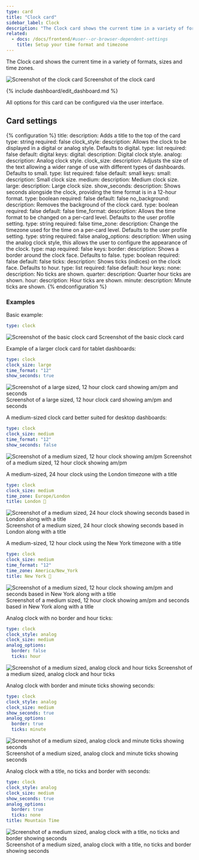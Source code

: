 ```yaml
---
type: card
title: "Clock card"
sidebar_label: Clock
description: "The Clock card shows the current time in a variety of formats and sizes."
related:
  - docs: /docs/frontend/#user--or-browser-dependent-settings
    title: Setup your time format and timezone
---
```


The Clock card shows the current time in a variety of formats, sizes and time zones.

<p class='img'>
<img src='/images/dashboards/clock_card_large.png' alt='Screenshot of the clock card'>
Screenshot of the clock card
</p>

{% include dashboard/edit_dashboard.md %}

All options for this card can be configured via the user interface.

## Card settings

{% configuration %}
title:
  description: Adds a title to the top of the card
  type: string
  required: false
clock_style:
  description: Allows the clock to be displayed in a digital or analog style. Defaults to digital.
  type: list
  required: false
  default: digital
  keys:
    digital:
      description: Digital clock style.
    analog:
      description: Analog clock style.
clock_size:
  description: Adjusts the size of the text allowing a wider range of use with different types of dashboards. Defaults to small.
  type: list
  required: false
  default: small
  keys:
    small:
      description: Small clock size.
    medium:
      description: Medium clock size.
    large:
      description: Large clock size.
show_seconds:
  description: Shows seconds alongside the clock, providing the time format is in a 12-hour format.
  type: boolean
  required: false
  default: false
no_background:
  description: Removes the background of the clock card.
  type: boolean
  required: false
  default: false
time_format:
  description: Allows the time format to be changed on a per-card level. Defaults to the user profile setting.
  type: string
  required: false
time_zone:
  description: Change the timezone used for the time on a per-card level. Defaults to the user profile setting.
  type: string
  required: false
analog_options:
  description: When using the analog clock style, this allows the user to configure the appearance of the clock.
  type: map
  required: false
  keys:
    border:
      description: Shows a border around the clock face. Defaults to false.
      type: boolean
      required: false
      default: false
    ticks:
      description: Shows ticks (indices) on the clock face. Defaults to hour.
      type: list
      required: false
      default: hour
      keys:
        none:
          description: No ticks are shown.
        quarter:
          description: Quarter hour ticks are shown.
        hour:
          description: Hour ticks are shown.
        minute:
          description: Minute ticks are shown.
{% endconfiguration %}

### Examples

Basic example:

```yaml
type: clock
```

<p class='img'>
<img src='/images/dashboards/clock_card_default.png' alt='Screenshot of the basic clock card'>
Screenshot of the basic clock card
</p>

Example of a larger clock card for tablet dashboards:

```yaml
type: clock
clock_size: large
time_format: "12"
show_seconds: true
```

<p class='img'>
<img src='/images/dashboards/clock_card_large.png' alt='Screenshot of a large sized, 12 hour clock card showing am/pm and seconds'>
Screenshot of a large sized, 12 hour clock card showing am/pm and seconds
</p>

A medium-sized clock card better suited for desktop dashboards:

```yaml
type: clock
clock_size: medium
time_format: "12"
show_seconds: false
```

<p class='img'>
<img src='/images/dashboards/clock_card_medium.png' alt='Screenshot of a medium sized, 12 hour clock showing am/pm'>
Screenshot of a medium sized, 12 hour clock showing am/pm
</p>

A medium-sized, 24 hour clock using the London timezone with a title

```yaml
type: clock
clock_size: medium
time_zone: Europe/London
title: London 💂

```

<p class='img'>
<img src='/images/dashboards/clock_card_london.png' alt='Screenshot of a medium sized, 24 hour clock showing seconds based in London along with a title'>
Screenshot of a medium sized, 24 hour clock showing seconds based in London along with a title
</p>

A medium-sized, 12 hour clock using the New York timezone with a title

```yaml
type: clock
clock_size: medium
time_format: "12"
time_zone: America/New_York
title: New York 🦅

```

<p class='img'>
<img src='/images/dashboards/clock_card_new_york.png' alt='Screenshot of a medium sized, 12 hour clock showing am/pm and seconds based in New York along with a title'>
Screenshot of a medium sized, 12 hour clock showing am/pm and seconds based in New York along with a title
</p>

Analog clock with no border and hour ticks:

```yaml
type: clock
clock_style: analog
clock_size: medium
analog_options:
  border: false
  ticks: hour
```

<p class='img'>
<img src='/images/dashboards/clock_card_analog_hour_ticks.png' alt='Screenshot of a medium sized, analog clock and hour ticks'>
Screenshot of a medium sized, analog clock and hour ticks
</p>

Analog clock with border and minute ticks showing seconds:

```yaml
type: clock
clock_style: analog
clock_size: medium
show_seconds: true
analog_options:
  border: true
  ticks: minute
```

<p class='img'>
<img src='/images/dashboards/clock_card_analog_minute_ticks_border.png' alt='Screenshot of a medium sized, analog clock and minute ticks showing seconds'>
Screenshot of a medium sized, analog clock and minute ticks showing seconds
</p>

Analog clock with a title, no ticks and border with seconds:

```yaml
type: clock
clock_style: analog
clock_size: medium
show_seconds: true
analog_options:
  border: true
  ticks: none
title: Mountain Time
```

<p class='img'>
<img src='/images/dashboards/clock_card_analog_no_ticks_border_title_mountain_time.png' alt='Screenshot of a medium sized, analog clock with a title, no ticks and border showing seconds'>
Screenshot of a medium sized, analog clock with a title, no ticks and border showing seconds
</p>
